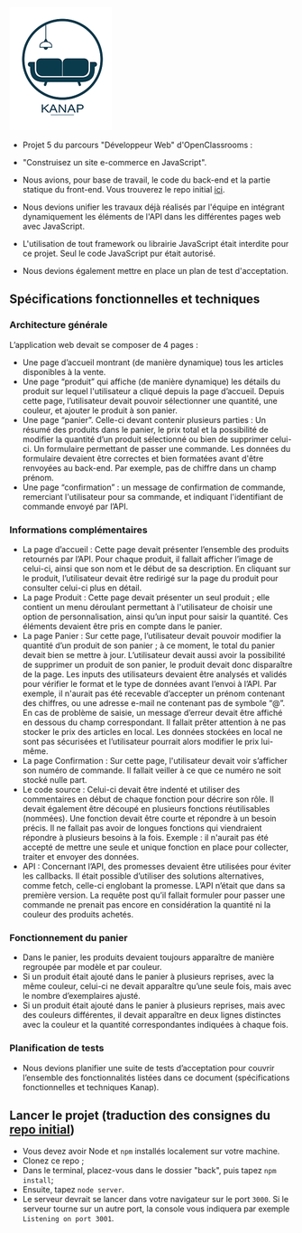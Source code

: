 ![logo kanap](front/images/logo2.png)

- Projet 5 du parcours "Développeur Web" d'OpenClassrooms :
- "Construisez un site e-commerce en JavaScript".

- Nous avions, pour base de travail, le code du back-end et la partie statique du front-end. Vous trouverez le repo initial [ici](https://github.com/OpenClassrooms-Student-Center/P5-Dev-Web-Kanap). 
- Nous devions unifier les travaux déjà réalisés par l'équipe en intégrant dynamiquement les éléments de l'API dans les différentes pages web avec JavaScript. 
- L'utilisation de tout framework ou librairie JavaScript était interdite pour ce projet. Seul le code JavaScript pur était autorisé.
- Nous devions également mettre en place un plan de test d'acceptation.
 
## Spécifications fonctionnelles et techniques 
### Architecture générale
L’application web devait se composer de 4 pages :
- Une page d’accueil montrant (de manière dynamique) tous les articles disponibles à
la vente.
- Une page “produit” qui affiche (de manière dynamique) les détails du produit sur
lequel l'utilisateur a cliqué depuis la page d’accueil. Depuis cette page, l’utilisateur
devait pouvoir sélectionner une quantité, une couleur, et ajouter le produit à son panier.
- Une page “panier”. Celle-ci devant contenir plusieurs parties :
Un résumé des produits dans le panier, le prix total et la possibilité de
modifier la quantité d’un produit sélectionné ou bien de supprimer celui-ci.
Un formulaire permettant de passer une commande. Les données du
formulaire devaient être correctes et bien formatées avant d'être renvoyées au
back-end. Par exemple, pas de chiffre dans un champ prénom.
- Une page “confirmation” : un message de confirmation de commande, remerciant l'utilisateur pour sa
commande, et indiquant l'identifiant de commande envoyé par l’API.

### Informations complémentaires
- La page d’accueil :
Cette page devait présenter l’ensemble des produits retournés par l’API.
Pour chaque produit, il fallait afficher l’image de celui-ci, ainsi que son nom et le début de
sa description.
En cliquant sur le produit, l’utilisateur devait être redirigé sur la page du produit pour consulter
celui-ci plus en détail.
- La page Produit :
Cette page devait présenter un seul produit ; elle contient un menu déroulant permettant à l'utilisateur
de choisir une option de personnalisation, ainsi qu’un input pour saisir la quantité. Ces
éléments devaient être pris en compte dans le panier.
- La page Panier :
Sur cette page, l’utilisateur devait pouvoir modifier la quantité d’un produit de son panier ; à ce
moment, le total du panier devait bien se mettre à jour.
L’utilisateur devait aussi avoir la possibilité de supprimer un produit de son panier, le produit devait
donc disparaître de la page.
Les inputs des utilisateurs devaient être analysés et validés pour vérifier le format et le type
de données avant l’envoi à l’API. Par exemple, il n'aurait pas été recevable d’accepter un
prénom contenant des chiffres, ou une adresse e-mail ne contenant pas de symbole “@”. En
cas de problème de saisie, un message d’erreur devait être affiché en dessous du champ
correspondant.
Il fallait prêter attention à ne pas stocker le prix des articles en local. Les données stockées en local ne
sont pas sécurisées et l’utilisateur pourrait alors modifier le prix lui-même.
- La page Confirmation :
Sur cette page, l'utilisateur devait voir s’afficher son numéro de commande. Il fallait veiller à
ce que ce numéro ne soit stocké nulle part.
- Le code source :
Celui-ci devait être indenté et utiliser des commentaires en début de chaque fonction pour
décrire son rôle. Il devait également être découpé en plusieurs fonctions réutilisables
(nommées). Une fonction devait être courte et répondre à un besoin précis. Il ne fallait pas
avoir de longues fonctions qui viendraient répondre à plusieurs besoins à la fois. Exemple : il
n'aurait pas été accepté de mettre une seule et unique fonction en place pour collecter, traiter
et envoyer des données.
- API :
Concernant l’API, des promesses devaient être utilisées pour éviter les callbacks. Il était
possible d’utiliser des solutions alternatives, comme fetch, celle-ci englobant la promesse.
L’API n’était que dans sa première version. La requête post qu’il fallait formuler
pour passer une commande ne prenait pas encore en considération la quantité ni la couleur
des produits achetés.

### Fonctionnement du panier
- Dans le panier, les produits devaient toujours apparaître de manière regroupée par modèle et
par couleur.
- Si un produit était ajouté dans le panier à plusieurs reprises, avec la même couleur, celui-ci
ne devait apparaître qu’une seule fois, mais avec le nombre d’exemplaires ajusté.
- Si un produit était ajouté dans le panier à plusieurs reprises, mais avec des couleurs
différentes, il devait apparaître en deux lignes distinctes avec la couleur et la quantité
correspondantes indiquées à chaque fois.

### Planification de tests
- Nous devions planifier une suite de tests d’acceptation pour couvrir l’ensemble des fonctionnalités listées
dans ce document (spécifications fonctionnelles et techniques Kanap).

## Lancer le projet (traduction des consignes du [repo initial](https://github.com/OpenClassrooms-Student-Center/P5-Dev-Web-Kanap))
- Vous devez avoir Node et `npm` installés localement sur votre machine.
- Clonez ce repo ; 
- Dans le terminal, placez-vous dans le dossier "back", puis tapez `npm install`; 
- Ensuite, tapez `node server`. 
- Le serveur devrait se lancer dans votre navigateur sur le port `3000`. Si le serveur tourne sur un autre port, la console vous indiquera par exemple `Listening on port 3001`.


